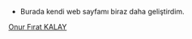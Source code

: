 * Burada kendi web sayfamı biraz daha geliştirdim.


[Onur Fırat KALAY](https://app.patika.dev/onrfrt)